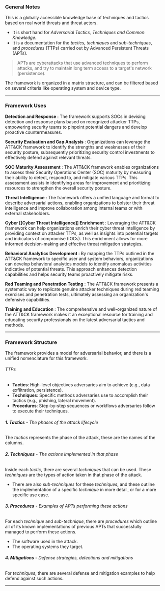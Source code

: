 ### General Notes

This is a globally accessible knowledge base of techniques and tactics based on real world threats and threat actors.

- It is short hand for _Adversarial Tactics, Techniques and Common Knowledge_.
- It is a documentation for the _tactics_, _techniques_ and _sub-techniques_, and _procedures_ (TTPs) carried out by Advanced Persistent Threats (APTs).

> APTs are cyberattacks that use advanced techniques to perform attacks, and try to maintain long term access to a target's network (persistence).

The framework is organized in a matrix structure, and can be filtered based on several criteria like operating system and device type.

---
### Framework Uses

**Detection and Response** : The framework supports SOCs in devising detection and response plans based on recognized attacker TTPs, empowering security teams to pinpoint potential dangers and develop proactive countermeasures.

**Security Evaluation and Gap Analysis** : Organizations can leverage the ATT&CK framework to identify the strengths and weaknesses of their security posture, subsequently prioritizing security control investments to effectively defend against relevant threats.

**SOC Maturity Assessment** : The ATT&CK framework enables organizations to assess their Security Operations Center (SOC) maturity by measuring their ability to detect, respond to, and mitigate various TTPs. This assessment assists in identifying areas for improvement and prioritizing resources to strengthen the overall security posture.

**Threat Intelligence** : The framework offers a unified language and format to describe adversarial actions, enabling organizations to bolster their threat intelligence and improve collaboration among internal teams or with external stakeholders.

**Cyber [[Cyber Threat Intelligence]] Enrichment** : Leveraging the ATT&CK framework can help organizations enrich their cyber threat intelligence by providing context on attacker TTPs, as well as insights into potential targets and indicators of compromise (IOCs). This enrichment allows for more informed decision-making and effective threat mitigation strategies.

**Behavioral Analytics Development** : By mapping the TTPs outlined in the ATT&CK framework to specific user and system behaviors, organizations can develop behavioral analytics models to identify anomalous activities indicative of potential threats. This approach enhances detection capabilities and helps security teams proactively mitigate risks.

**Red Teaming and Penetration Testing** : The ATT&CK framework presents a systematic way to replicate genuine attacker techniques during red teaming exercises and penetration tests, ultimately assessing an organization's defensive capabilities.

**Training and Education** : The comprehensive and well-organized nature of the ATT&CK framework makes it an exceptional resource for training and educating security professionals on the latest adversarial tactics and methods.

---
### Framework Structure

The framework provides a model for adversarial behavior, and there is a unified nomenclature for this framework.

###### TTPs
- **Tactics**: High-level objectives adversaries aim to achieve (e.g., data exfiltration, persistence).
- **Techniques**: Specific methods adversaries use to accomplish their tactics (e.g., phishing, lateral movement).
- **Procedures**: Step-by-step sequences or workflows adversaries follow to execute their techniques.

###### **1. Tactics** - The phases of the attack lifecycle
The _tactics_ represents the phase of the attack, these are the names of the columns.

###### **2. Techniques** - The actions implemented in that phase
Inside each _tactic_, there are several _techniques_ that can be used. These _techniques_ are the types of action taken in that phase of the attack.
- There are also _sub-techniques_ for these _techniques_, and these outline the implementation of a specific _technique_ in more detail, or for a more specific use case.

###### **3. Procedures** - Examples of APTs performing these actions
For each _technique_ and _sub-technique_, there are _procedures_ which outline all of its known implementations of previous APTs that successfully managed to perform these actions.
- The software used in the attack.
- The operating systems they target.

###### **4. Mitigations** - Defense strategies, detections and mitigations
For _techniques_, there are several defense and mitigation examples to help defend against such actions.

---
